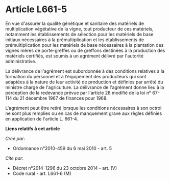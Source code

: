 # Article L661-5

En vue d'assurer la qualité génétique et sanitaire des matériels de multiplication végétative de la vigne, tout producteur de
ces matériels, notamment les établissements de sélection pour les matériels de base initiaux nécessaires à la
prémultiplication et les établissements de prémultiplication pour les matériels de base nécessaires à la plantation des
vignes mères de porte-greffes ou de greffons destinées à la production des matériels certifiés, est soumis à un agrément
délivré par l'autorité administrative.

La délivrance de l'agrément est subordonnée à des conditions relatives à la formation du personnel et à l'équipement des
producteurs qui sont adaptées à la nature de leur activité de production et définies par arrêté du ministre chargé de
l'agriculture. La délivrance de l'agrément donne lieu à la perception de la redevance prévue par l'article 28 modifié de la
loi n° 67-114 du 21 décembre 1967 de finances pour 1968.

L'agrément peut être retiré lorsque les conditions nécessaires à son octroi ne sont plus remplies ou en cas de manquement
grave aux règles définies en application de l'article L. 661-4.

**Liens relatifs à cet article**

_Créé par_:

  - Ordonnance n°2010-459 du 6 mai 2010 - art. 5

_Cité par_:

  - Décret n°2014-1296 du 23 octobre 2014 - art. (V)
  - Code rural - art. L661-6 (M)
